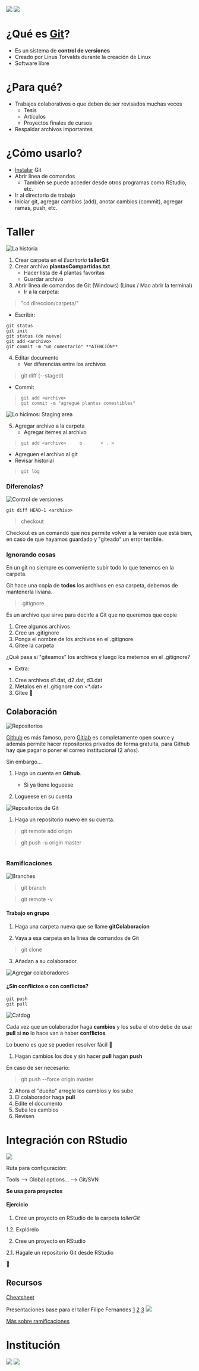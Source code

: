 ![](https://github.com/joselatrans/tallerGit/blob/master/imagenes/Heredia.jpg?raw=true)
![](https://github.com/joselatrans/tallerGit/blob/master/imagenes/git1.gif?raw=true)

# ¿Qué es [Git](https://git-scm.com/)?
* Es un sistema de **control de versiones**
* Creado por Linus Torvalds durante la creación de Linux
* Software libre

# ¿Para qué?
* Trabajos colaborativos o que deben de ser revisados muchas veces
    + Tesis
    + Artículos
    + Proyectos finales de cursos
* Respaldar archivos importantes

# ¿Cómo usarlo?
* [Instalar](https://git-scm.com/downloads) Git
* Abrir linea de comandos
    + También se puede acceder desde otros programas como RStudio, etc.
* Ir al directorio de trabajo
* Iniciar git, agregar cambios (add), anotar cambios (commit), agregar ramas, push, etc.

# Taller 

![La historia]()

1. Crear carpeta en el *Escritorio* **tallerGit<SuNombre>**
2. Crear archivo **plantasCompartidas<SuNombre>.txt**
    + Hacer lista de 4 plantas favoritas
    + Guardar archivo
3. Abrir linea de comandos de Git (Windows) (Linux / Mac abrir la terminal)
    + Ir a la carpeta: 

>   "cd direccion/carpeta/"

+ Escribir:
```
git status
git init
git status (de nuevo)
git add <archivo>
git commit -m "un comentario" **ATENCIÓN**
```
4. Editar documento
    + Ver diferencias entre los archivos
>    git diff <archivo>	(--staged)
+ Commit
>     git add <archivo>
>     git commit -m "agregué plantas comestibles"

![Lo hicimos: Staging area](https://github.com/joselatrans/tallerGit/blob/master/imagenes/git-staging-area.png?raw=true)

5. Agregar archivo a la carpeta
    + Agregar itemes al archivo

>     git add <archivo>     ó       < . >

+ Agreguen el archivo al git
+ Revisar historial 

>     git log

### Diferencias?

![Control de versiones](https://github.com/joselatrans/tallerGit/blob/master/imagenes/git-checkout.png?raw=true)

```
git diff HEAD~1 <archivo>
```
> checkout

Checkout es un comando que nos permite volver a la versión que está bien, en caso de que hayamos guardado y "giteado" un error terrible.

### Ignorando cosas
En un git no siempre es conveniente subir todo lo que tenemos en la carpeta.

Git hace una copia de **todos** los archivos en esa carpeta, debemos de mantenerla liviana.

> .gitignore

Es un archivo que sirve para decirle a Git que no queremos que copie

1. Cree algunos archivos
2. Cree un .gitignore
3. Ponga el nombre de los archivos en el .gitignore
4. Gitee la carpeta

¿Qué pasa si "giteamos" los archivos y luego los metemos en el .gitignore?

- Extra: 
1. Cree archivos d1.dat, d2.dat, d3.dat
2. Metalos en el .gitignore con <*.dat>
3. Gitee :metal:

## Colaboración
![Repositorios](https://github.com/joselatrans/tallerGit/blob/master/imagenes/comparativa-git.png?raw=true)

[Github](https://github.com/) es más famoso, pero [Gitlab](https://about.gitlab.com/) es completamente open source y además permite hacer repositorios privados de forma gratuita, para Github hay que pagar o poner el correo institucional (2 años). 

Sin embargo...

1. Haga un cuenta en **Github**.
	+ Si ya tiene logueese

2. Logueese en su cuenta

![Repositorios de Git](https://github.com/joselatrans/tallerGit/blob/master/imagenes/git_repositories.png?raw=true)

1. Haga un repositorio nuevo en su cuenta.

> git remote add origin <link>

> git push -u origin master

![]()

### Ramificaciones
![Branches](https://github.com/joselatrans/tallerGit/blob/master/imagenes/branches_git.png?raw=true)

> git branch

> git remote -v

#### Trabajo en grupo

1. Haga una carpeta nueva que se llame **gitColaboracion**

2. Vaya a esa carpeta en la linea de comandos de Git

> git clone <link>

3. Añadan a su colaborador

![Agregar colaboradores](https://github.com/joselatrans/tallerGit/blob/master/imagenes/agregarMiembrosGit.png?raw=true)

#### ¿Sin conflictos o con conflictos?

```
git push
git pull
```
![Catdog](https://github.com/joselatrans/tallerGit/blob/master/imagenes/catdog.jpg?raw=true)

Cada vez que un colaborador haga **cambios** y los suba el otro debe de usar **pull** si **no** lo hace van a haber **conflictos**

Lo bueno es que se pueden resolver fácil :chicken:

1. Hagan cambios los dos y sin hacer **pull** hagan **push**

En caso de ser necesario:

> git push --force origin master 

2. Ahora el "dueño" arregle los cambios y los sube 
3. El colaborador haga **pull**
4. Edite el documento
5. Suba los cambios
6. Revisen

# Integración con RStudio

![](https://github.com/joselatrans/tallerGit/blob/master/imagenes/joke.png?raw=true)

Ruta para configuración:
  
  Tools --> Global options... --> Git/SVN
  
**Se usa para proyectos**

#### Ejercicio

1. Cree un proyecto en RStudio de la carpeta *tallerGit<SuNombre>*
  
  1.2. Explórelo
  
2. Cree un proyecto en RStudio
  
  2.1. Hágale un repositorio Git desde RStudio

:metal:

## Recursos

[Cheatsheet](https://education.github.com/git-cheat-sheet-education.pdf)

Presentaciones base para el taller
Filipe Fernandes
[1](https://jiffyclub.github.io/2015-07-06-scipy/slides-local_version_control.html#/5)
[2](http://slides.com/abostroem/collaborating_using_git#/)
[3](http://slides.com/abostroem/deck-4#/)
![](https://www.acrl.ala.org/ULS/wp-content/uploads/2018/04/software-carpentry.png)

[Más sobre ramificaciones](https://gerardnico.com/code/version/git/branch)

# Institución
![](http://www.documentos.una.ac.cr/bitstream/handle/unadocs/1684/UNA1LINE.JPG?sequence=3&isAllowed=y)
![](http://www.exactasynaturales.una.ac.cr/images/logos/cienciasbiologicas.jpg)

